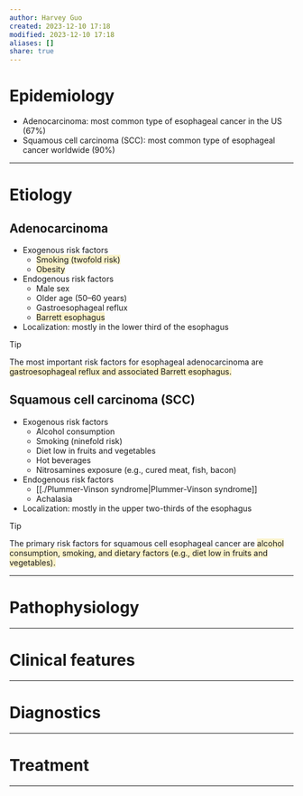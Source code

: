 ```yaml
---
author: Harvey Guo
created: 2023-12-10 17:18
modified: 2023-12-10 17:18
aliases: []
share: true
---
```


# Epidemiology
- Adenocarcinoma: most common type of esophageal cancer in the US (67%)
- Squamous cell carcinoma (SCC): most common type of esophageal cancer worldwide (90%)

---
# Etiology
## Adenocarcinoma
- Exogenous risk factors
	- <span style="background:rgba(240, 200, 0, 0.2)">Smoking (twofold risk)</span>
	- <span style="background:rgba(240, 200, 0, 0.2)">Obesity</span>
- Endogenous risk factors
	- Male sex
	- Older age (50–60 years)
	- Gastroesophageal reflux
	- <span style="background:rgba(240, 200, 0, 0.2)">Barrett esophagus</span>
- Localization: mostly in the lower third of the esophagus
>[!tip] 
>The most important risk factors for esophageal adenocarcinoma are <span style="background:rgba(240, 200, 0, 0.2)">gastroesophageal reflux and associated Barrett esophagus.</span>

## Squamous cell carcinoma (SCC)
- Exogenous risk factors
	- Alcohol consumption
	- Smoking (ninefold risk)
	- Diet low in fruits and vegetables
	- Hot beverages
	- Nitrosamines exposure (e.g., cured meat, fish, bacon)
- Endogenous risk factors
	- [[./Plummer-Vinson syndrome|Plummer-Vinson syndrome]]
	- Achalasia
 - Localization: mostly in the upper two-thirds of the esophagus
>[!tip] 
>The primary risk factors for squamous cell esophageal cancer are <span style="background:rgba(240, 200, 0, 0.2)">alcohol consumption, smoking, and dietary factors (e.g., diet low in fruits and vegetables).</span>

---
# Pathophysiology


---
# Clinical features


---
# Diagnostics


---
# Treatment


---
